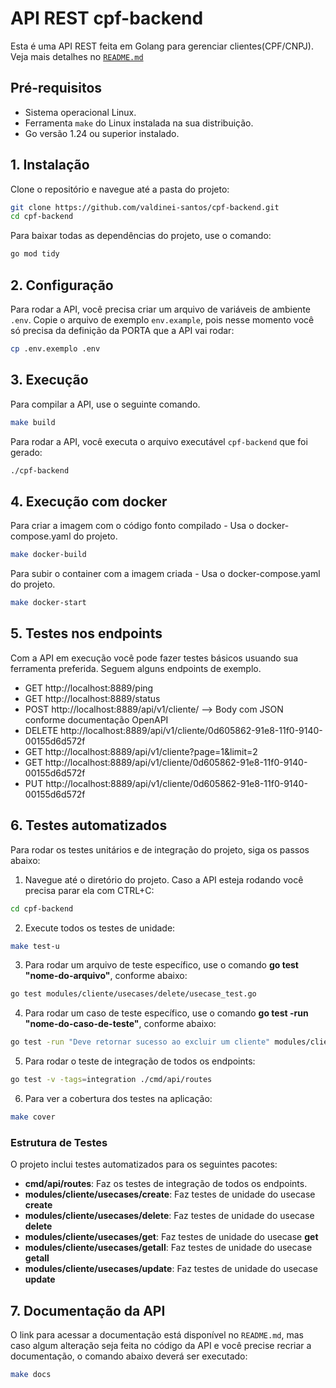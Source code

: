 # API REST cpf-backend

Esta é uma API REST feita em Golang para gerenciar clientes(CPF/CNPJ). Veja mais detalhes no [`README.md`](./README.md)

## Pré-requisitos

- Sistema operacional Linux.
- Ferramenta `make` do Linux instalada na sua distribuição.
- Go versão 1.24 ou superior instalado.

## 1. Instalação

Clone o repositório e navegue até a pasta do projeto:
```bash
git clone https://github.com/valdinei-santos/cpf-backend.git
cd cpf-backend
```

Para baixar todas as dependências do projeto, use o comando:
```bash
go mod tidy
```

## 2. Configuração
Para rodar a API, você precisa criar um arquivo de variáveis de ambiente `.env`. Copie o arquivo de exemplo `env.example`, pois nesse momento você só precisa da definição da PORTA que a API vai rodar:
```bash
cp .env.exemplo .env
```

## 3. Execução

Para compilar a API, use o seguinte comando.
```bash
make build
```

Para rodar a API, você executa o arquivo executável `cpf-backend` que foi gerado:
```bash
./cpf-backend
```

## 4. Execução com docker

Para criar a imagem com o código fonto compilado - Usa o docker-compose.yaml do projeto.
```bash
make docker-build
```

Para subir o container com a imagem criada - Usa o docker-compose.yaml do projeto.
```bash
make docker-start
```

## 5. Testes nos endpoints
Com a API em execução você pode fazer testes básicos usuando sua ferramenta preferida.
Seguem alguns endpoints de exemplo.
- GET http://localhost:8889/ping
- GET http://localhost:8889/status
- POST http://localhost:8889/api/v1/cliente/ --> Body com JSON conforme documentação OpenAPI
- DELETE http://localhost:8889/api/v1/cliente/0d605862-91e8-11f0-9140-00155d6d572f
- GET http://localhost:8889/api/v1/cliente?page=1&limit=2
- GET http://localhost:8889/api/v1/cliente/0d605862-91e8-11f0-9140-00155d6d572f
- PUT http://localhost:8889/api/v1/cliente/0d605862-91e8-11f0-9140-00155d6d572f


## 6. Testes automatizados
Para rodar os testes unitários e de integração do projeto, siga os passos abaixo:

1. Navegue até o diretório do projeto. Caso a API esteja rodando você precisa parar ela com CTRL+C:
```bash
cd cpf-backend
```

2. Execute todos os testes de unidade:
```bash
make test-u
```

3. Para rodar um arquivo de teste específico, use o comando **go test "nome-do-arquivo"**, conforme abaixo:
```bash
go test modules/cliente/usecases/delete/usecase_test.go
```

4. Para rodar um caso de teste específico, use o comando **go test -run "nome-do-caso-de-teste"**, conforme abaixo:
```bash
go test -run "Deve retornar sucesso ao excluir um cliente" modules/cliente/usecases/delete/usecase_test.go
```

5. Para rodar o teste de integração de todos os endpoints:
```bash
go test -v -tags=integration ./cmd/api/routes
```

6. Para ver a cobertura dos testes na aplicação:
```bash
make cover
``` 

### Estrutura de Testes
O projeto inclui testes automatizados para os seguintes pacotes:

- **cmd/api/routes**: Faz os testes de integração de todos os endpoints.
- **modules/cliente/usecases/create**: Faz testes de unidade do usecase **create**
- **modules/cliente/usecases/delete**: Faz testes de unidade do usecase **delete**
- **modules/cliente/usecases/get**: Faz testes de unidade do usecase **get**
- **modules/cliente/usecases/getall**: Faz testes de unidade do usecase **getall**
- **modules/cliente/usecases/update**: Faz testes de unidade do usecase **update**


## 7. Documentação da API
O link para acessar a documentação está disponível no `README.md`, mas caso algum alteração seja feita no código da API e você precise recriar a documentação, o comando abaixo deverá ser executado:
```bash
make docs
```